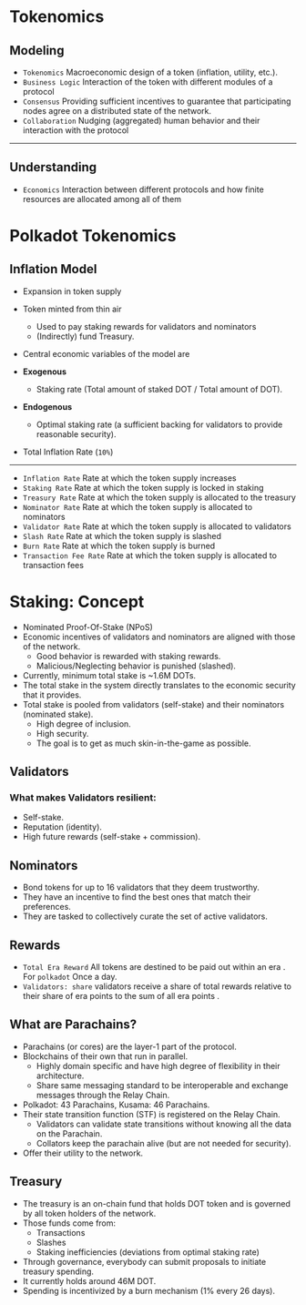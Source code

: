 # Tokenomics

## Modeling
- `Tokenomics` Macroeconomic design of a token (inflation, utility, etc.).
- `Business Logic` Interaction of the token with different modules of a protocol
- `Consensus` Providing sufficient incentives to guarantee that participating nodes agree on a distributed state of the network.
- `Collaboration` Nudging (aggregated) human behavior and their interaction with the protocol
____

## Understanding
- `Economics` Interaction between different protocols and how finite resources are allocated among all of them



# Polkadot Tokenomics

## Inflation Model
- Expansion in token supply
- Token minted from thin air
  - Used to pay staking rewards for validators and nominators
  - (Indirectly) fund Treasury.
- Central economic variables of the model are
- **Exogenous**
    - Staking rate (Total amount of staked DOT / Total amount of DOT).

- **Endogenous**
    - Optimal staking rate (a sufficient backing for validators to provide reasonable security).

- Total Inflation Rate (`10%`)
______

 - `Inflation Rate` Rate at which the token supply increases
 - `Staking Rate` Rate at which the token supply is locked in staking
 - `Treasury Rate` Rate at which the token supply is allocated to the treasury
 - `Nominator Rate` Rate at which the token supply is allocated to nominators
 - `Validator Rate` Rate at which the token supply is allocated to validators
 - `Slash Rate` Rate at which the token supply is slashed
 - `Burn Rate` Rate at which the token supply is burned
 - `Transaction Fee Rate` Rate at which the token supply is allocated to transaction fees


# Staking: Concept

- Nominated Proof-Of-Stake (NPoS)
- Economic incentives of validators and nominators are aligned with those of the network.
  - Good behavior is rewarded with staking rewards.
  - Malicious/Neglecting behavior is punished (slashed).
- Currently, minimum total stake is ~1.6M DOTs.
- The total stake in the system directly translates to the economic security that it provides.
- Total stake is pooled from validators (self-stake) and their nominators (nominated stake).
    - High degree of inclusion.
    - High security.
    - The goal is to get as much skin-in-the-game as possible.

## Validators

### What makes Validators resilient:

- Self-stake.
- Reputation (identity).
- High future rewards (self-stake + commission).

## Nominators

- Bond tokens for up to 16 validators that they deem trustworthy.
- They have an incentive to find the best ones that match their preferences.
- They are tasked to collectively curate the set of active validators.

   
## Rewards

- `Total Era Reward` All tokens are destined to be paid out within an era . For `polkadot` Once a day.
- `Validators: share` validators receive a share of total rewards relative to their share of era points to the sum of all era points .

## What are Parachains?
- Parachains (or cores) are the layer-1 part of the protocol.
- Blockchains of their own that run in parallel.
    - Highly domain specific and have high degree of flexibility in their architecture.
    - Share same messaging standard to be interoperable and exchange messages through the Relay Chain.
- Polkadot: 43 Parachains, Kusama: 46 Parachains.
- Their state transition function (STF) is registered on the Relay Chain.
    - Validators can validate state transitions without knowing all the data on the Parachain.
    - Collators keep the parachain alive (but are not needed for security).
- Offer their utility to the network.

## Treasury
- The treasury is an on-chain fund that holds DOT token and is governed by all token holders of the network.
- Those funds come from:
    - Transactions
    - Slashes
    - Staking inefficiencies (deviations from optimal staking rate)
- Through governance, everybody can submit proposals to initiate treasury spending.
- It currently holds around 46M DOT.
- Spending is incentivized by a burn mechanism (1% every 26 days).